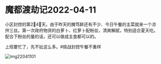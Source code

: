 # 魔都渡劫记2022-04-11

小区封控的第2⃣️4⃣️天。由于昨天的腌笃鲜还有不少、今日午餐的主菜就来一个凉拌三丝。第一次政府物资的白萝卜、红萝卜配粉丝，清爽解腻，特别适合夏天吃。配合下粉丝的量的话，还可以做成主食都可以的。

上班要忙了，先不扯这么多。#挑战封控午餐不重样

<img decoding="async" src="https://i0.wp.com/s2.loli.net/2022/05/02/W5XQ1ATNzPGd8IM.jpg?w=640&#038;ssl=1" alt="img22041101" data-recalc-dims="1" />

